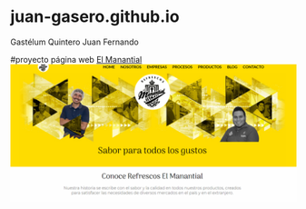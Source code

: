 # juan-gasero.github.io
Gastélum Quintero Juan Fernando 

#proyecto página web
[El Manantial](https://www.refrescoselmanantial.com/)
![Pagina de refrescos El Manantial](https://github.com/juan-gasero/juan-gasero.github.io/blob/main/Elmanantial/Captura.PNG)
